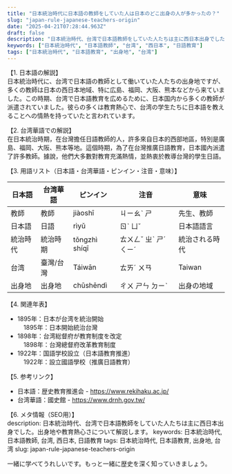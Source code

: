 ```yaml
---
title: "日本統治時代に日本語の教師をしていた人は日本のどこ出身の人が多かったの？"
slug: "japan-rule-japanese-teachers-origin"
date: "2025-04-21T07:28:44.963Z"
draft: false
description: "日本統治時代、台湾で日本語教師をしていた人たちは主に西日本出身でした。出身地や教育熱心さについて解説します。"
keywords: ["日本統治時代", "日本語教師", "台湾", "西日本", "日語教育"]
tags: ["日本統治時代", "日本語教育", "出身地", "台湾"]
---
```


【1. 日本語の解説】  
日本統治時代に、台湾で日本語の教師として働いていた人たちの出身地ですが、多くの教師は日本の西日本地域、特に広島、福岡、大阪、熊本などから来ていました。この時期、台湾で日本語教育を広めるために、日本国内から多くの教師が派遣されていました。彼らの多くは教育熱心で、台湾の学生たちに日本語を教えることへの情熱を持っていたと言われています。

【2. 台湾華語での解説】  
在日本統治時期，在台灣擔任日語教師的人，許多來自日本的西部地區，特別是廣島、福岡、大阪、熊本等地。這個時期，為了在台灣推廣日語教育，日本國內派遣了許多教師。據說，他們大多數對教育充滿熱情，並熱衷於教導台灣的學生日語。

【3. 用語リスト（日本語・台湾華語・ピンイン・注音・意味）】  

| 日本語   | 台湾華語   | ピンイン    | 注音   | 意味             |
|----------|------------|-------------|--------|------------------|
| 教師     | 教師       | jiàoshī     | ㄐㄧㄠˋ ㄕ | 先生、教師       |
| 日本語   | 日語       | rìyǔ        | ㄖˋ ㄩˇ  | 日本語語言       |
| 統治時代 | 統治時期   | tǒngzhì shíqī | ㄊㄨㄥˇ ㄓˋ ㄕˊ ㄑㄧˊ | 統治される時代   |
| 台湾     | 臺灣/台灣      | Táiwān      | ㄊㄞˊ ㄨㄢ  | Taiwan          |
| 出身地   | 出身地     | chūshēndì   | ㄔㄨ ㄕㄣ ㄉㄧˋ | 出身の地域       |

【4. 関連年表】  

- 1895年：日本が台湾を統治開始  
　1895年：日本開始統治台灣  
- 1898年：台湾総督府が教育制度を改定  
　1898年：台灣總督府改革教育制度  
- 1922年：国語学校設立（日本語教育推進）  
　1922年：設立國語學校（推廣日語教育）

【5. 参考リンク】  
- 日本語：歴史教育推進会 - https://www.rekihaku.ac.jp/  
- 台湾華語：國史館 - https://www.drnh.gov.tw/

【6. メタ情報（SEO用）】  
description: 日本統治時代、台湾で日本語教師をしていた人たちは主に西日本出身でした。出身地や教育熱心さについて解説します。
keywords: 日本統治時代, 日本語教師, 台湾, 西日本, 日語教育
tags: 日本統治時代, 日本語教育, 出身地, 台湾
slug: japan-rule-japanese-teachers-origin

一緒に学べてうれしいです。もっと一緒に歴史を深く知っていきましょう。